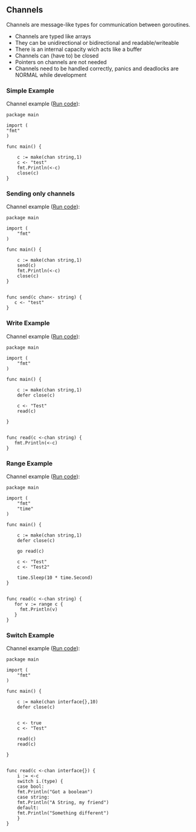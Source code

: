 ## Channels


Channels are message-like types for communication between goroutines.

* Channels are typed like arrays
* They can be unidirectional or bidirectional and readable/writeable
* There is an internal capacity wich acts like a buffer
* Channels can (have to) be closed
* Pointers on channels are not needed
* Channels need to be handled correctly, panics and deadlocks are NORMAL while development


### Simple Example
Channel example ([Run code](https://play.golang.org/p/g6TmELvmdhQ)):
```golang
package main

import (
"fmt"
)

func main() {

	c := make(chan string,1)
	c <- "test"
	fmt.Println(<-c)
	close(c)
}

```

### Sending only channels

Channel example ([Run code](https://play.golang.org/p/6S9uT8Tl3jZ)):
```golang
package main

import (
    "fmt"
)

func main() {

	c := make(chan string,1)
	send(c)
	fmt.Println(<-c)
	close(c)
}


func send(c chan<- string) {
   c <- "test"
}
```


### Write Example
Channel example ([Run code](https://play.golang.org/p/bAn2vcvfyGY)):
```golang
package main

import (
	"fmt"
)

func main() {

	c := make(chan string,1)
	defer close(c)
	
	c <- "Test"
	read(c)

}


func read(c <-chan string) {
   fmt.Println(<-c)
}

```


### Range Example
Channel example ([Run code](https://play.golang.org/p/F2jKWpWLJGP)):
```golang
package main

import (
	"fmt"
	"time"
)

func main() {

	c := make(chan string,1)
	defer close(c)
	
	go read(c)
	
	c <- "Test"
	c <- "Test2"
	
	time.Sleep(10 * time.Second)
}


func read(c <-chan string) {
   for v := range c {
     fmt.Println(v)
   }
}
```


### Switch Example
Channel example ([Run code](https://play.golang.org/p/nozeGa8eR1P)):
```golang
package main

import (
	"fmt"
)

func main() {

	c := make(chan interface{},10)
	defer close(c)
	
	
	c <- true
	c <- "Test"
	
	read(c)
	read(c)

}


func read(c <-chan interface{}) {
    i := <-c
    switch i.(type) {
    case bool:
	fmt.Println("Got a boolean")
    case string:
	fmt.Println("A String, my friend")
    default:
	fmt.Println("Something different")
    }
}
```
